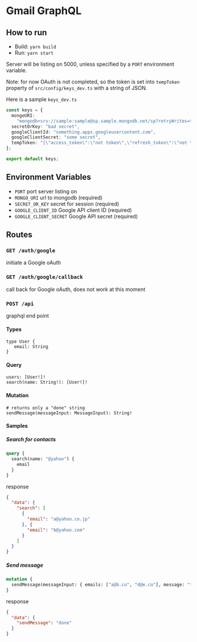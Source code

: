 # Gmail GraphQL

## How to run
- Build: `yarn build`
- Run: `yarn start`

Server will be listing on 5000, unless specified by a `PORT` environment variable.

Note: for now OAuth is not completed, so the token is set into `tempToken`
property of `src/config/keys_dev.ts` with a string of JSON.

Here is a sample `keys_dev.ts`

```typescript
const keys = {
  mongoURI:
    "mongodb+srv://sample:sample@sp.sample.mongodb.net/sp?retryWrites=true&w=majority",
  secretOrKey: "bad secret",
  googleClientId: "something.apps.googleusercontent.com",
  googleClientSecret: "some secret",
  tempToken: "{\"access_token\":\"not token\",\"refresh_token\":\"not token\",\"scope\":\"https://www.googleapis.com/auth/contacts.readonly https://www.googleapis.com/auth/gmail.send https://www.googleapis.com/auth/gmail.readonly\",\"token_type\":\"Bearer\",\"expiry_date\":1697198894820}"
};

export default keys;
```

## Environment Variables
- `PORT` port server listing on
- `MONGO_URI` url to mongodb (required)
- `SECRET_OR_KEY` secret for session (required)
- `GOOGLE_CLIENT_ID` Google API client ID (required)
- `GOOGLE_CLIENT_SECRET` Google API secret (required)

## Routes
### `GET /auth/google`
initiate a Google oAuth

### `GET /auth/google/callback`
call back for Google oAuth, does not work at this moment

### `POST /api`
graphql end point
#### Types
```
type User {
   email: String
}
```

#### Query
```
users: [User!]!
search(name: String!): [User!]!
```

#### Mutation
```
# returns only a "done" string
sendMessage(messageInput: MessageInput): String!
```

#### Samples
##### Search for contacts
```graphql
query {
  search(name: "@yahoo") {
    email
  }
}
```
response
```json
{
  "data": {
    "search": [
      {
        "email": "a@yahoo.co.jp"
      }, {
        "email": "b@yahoo.com"
      }
    ]
  }
}
```

##### Send message
```graphql
mutation {
  sendMessage(messageInput: { emails: ["a@b.co", "d@e.co"], message: "test" })
}
```
response
```json
{
  "data": {
    "sendMessage": "done"
  }
}
```
